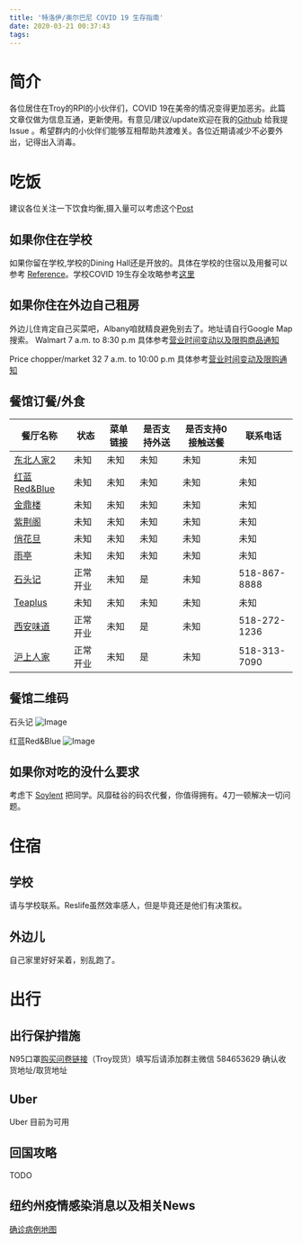 ```yaml
---
title: '特洛伊/奥尔巴尼 COVID 19 生存指南'
date: 2020-03-21 00:37:43
tags:
---
```


# 简介
各位居住在Troy的RPI的小伙伴们，COVID 19在美帝的情况变得更加恶劣。此篇文章仅做为信息互通，更新使用。有意见/建议/update欢迎在我的[Github](https://github.com/bobmayuze/bobmayuze.github.io) 给我提 Issue 。希望群内的小伙伴们能够互相帮助共渡难关。各位近期请减少不必要外出，记得出入消毒。

# 吃饭

建议各位关注一下饮食均衡,摄入量可以考虑这个[Post](https://www.medicalnewstoday.com/articles/320773)

## 如果你住在学校
如果你留在学校,学校的Dining Hall还是开放的。具体在学校的住宿以及用餐可以参考 [Reference](https://covid19.rpi.edu/students/housing-and-campus)。学校COVID 19生存全攻略参考[这里](https://covid19.rpi.edu)

## 如果你住在外边自己租房
外边儿住肯定自己买菜吧，Albany咱就精良避免别去了。地址请自行Google Map 搜索。
Walmart 7 a.m. to 8:30 p.m 具体参考[营业时间变动以及限购商品通知](https://corporate.walmart.com/newsroom/2020/03/18/latest-walmart-store-changes-to-support-associates-and-customers)


Price chopper/market 32 7 a.m. to 10:00 p.m 具体参考[营业时间变动及限购通知](https://www.pricechopper.com/taking-care/)

## 餐馆订餐/外食

|餐厅名称|状态|菜单链接|是否支持外送|是否支持0接触送餐|联系电话|
|----|----|----|----|----|----|
|[东北人家2](https://goo.gl/maps/ih3pWYE6Rj4t5NBw6)|未知|未知|未知|未知|未知|
|[红蓝Red&Blue](https://goo.gl/maps/XtkBLNRfnhcM6P8c6)|未知|未知|未知|未知|未知|
|[金鼎楼](https://goo.gl/maps/dwRY5AViG4YLAqvS7)|未知|未知|未知|未知|未知|
|[紫荆阁](https://goo.gl/maps/A1oqtiGF5CFzLd7f8)|未知|未知|未知|未知|未知|
|[俏花旦](https://goo.gl/maps/FaqvDvq6XmxwBX6V7)|未知|未知|未知|未知|未知|
|[雨亭](https://goo.gl/maps/ZFEQ2PmqMNmEvwZ67)|未知|未知|未知|未知|未知|
|[石头记](https://goo.gl/maps/jsabepjXhV7FdmGs7)|正常开业|未知|是|未知|518-867-8888|
|[Teaplus](https://goo.gl/maps/CRcHDeofoKx6CLzr5)|未知|未知|未知|未知|未知|
|[西安味道](https://goo.gl/maps/RZbvJotqcCeM55Rg9)|正常开业|未知|是|未知|518-272-1236|
|[沪上人家](https://g.page/hushouse?share)|正常开业|未知|是|未知|518-313-7090|

## 餐馆二维码

石头记
![Image](https://i.imgur.com/bHqqvkW.jpg)

红蓝Red&Blue
![Image](https://i.imgur.com/kd78k2y.jpg)

## 如果你对吃的没什么要求
考虑下 [Soylent](https://soylent.com/) 把同学。风靡硅谷的码农代餐，你值得拥有。4刀一顿解决一切问题。

# 住宿

## 学校
请与学校联系。Reslife虽然效率感人，但是毕竟还是他们有决策权。

## 外边儿
自己家里好好呆着，别乱跑了。

# 出行

## 出行保护措施
N95口罩[购买问卷链接](https://forms.gle/qQH8555RWe7Amav27)（Troy现货）填写后请添加群主微信 584653629 确认收货地址/取货地址


## Uber
Uber 目前为可用

## 回国攻略
TODO

## 纽约州疫情感染消息以及相关News
[确诊病例地图](https://www.coronainusa.com/)










